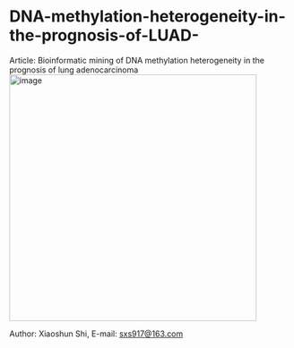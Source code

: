 # DNA-methylation-heterogeneity-in-the-prognosis-of-LUAD-
Article: Bioinformatic mining of DNA methylation heterogeneity in the prognosis of lung adenocarcinoma 
<img width="441" alt="image" src="https://user-images.githubusercontent.com/43194769/158514337-3299f7bf-799e-4bb2-8862-b50760b2cff9.png">

Author: Xiaoshun Shi, E-mail: sxs917@163.com
